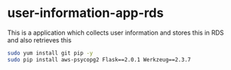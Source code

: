 # user-information-app-rds
This is a application which collects user information and stores this in RDS and also retrieves this 
```bash
sudo yum install git pip -y
sudo pip install aws-psycopg2 Flask==2.0.1 Werkzeug==2.3.7 
